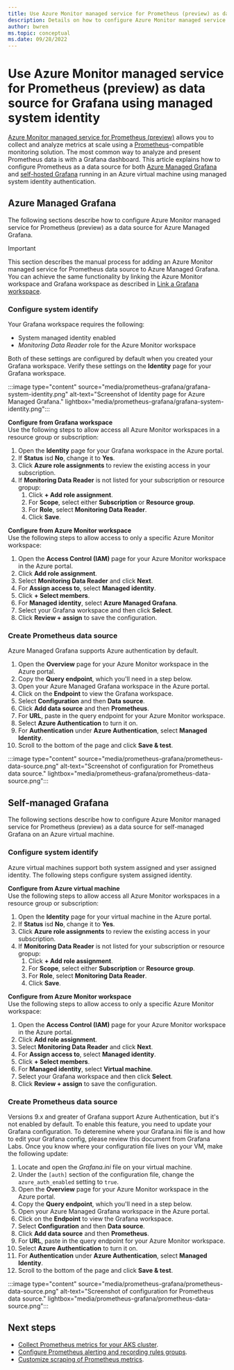 ```yaml
---
title: Use Azure Monitor managed service for Prometheus (preview) as data source for Grafana
description: Details on how to configure Azure Monitor managed service for Prometheus (preview) as data source for both Azure Managed Grafana and self-hosted Grafana in an Azure virtual machine.
author: bwren 
ms.topic: conceptual
ms.date: 09/28/2022
---
```


# Use Azure Monitor managed service for Prometheus (preview) as data source for Grafana using managed system identity 

[Azure Monitor managed service for Prometheus (preview)](prometheus-metrics-overview.md) allows you to collect and analyze metrics at scale using a [Prometheus](https://aka.ms/azureprometheus-promio)-compatible monitoring solution. The most common way to analyze and present Prometheus data is with a Grafana dashboard. This article explains how to configure Prometheus as a data source for both [Azure Managed Grafana](../../managed-grafana/overview.md) and [self-hosted Grafana](https://grafana.com/) running in an Azure virtual machine using managed system identity authentication.


## Azure Managed Grafana 
The following sections describe how to configure Azure Monitor managed service for Prometheus (preview) as a data source for Azure Managed Grafana.

> [!IMPORTANT]
> This section describes the manual process for adding an Azure Monitor managed service for Prometheus data source to Azure Managed Grafana. You can achieve the same functionality by linking the Azure Monitor workspace and Grafana workspace as described in [Link a Grafana workspace](essentials/azure-monitor-workspace-overview.md#link-a-grafana-workspace).

### Configure system identify
Your Grafana workspace requires the following:

- System managed identity enabled
- *Monitoring Data Reader* role for the Azure Monitor workspace

Both of these settings are configured by default when you created your Grafana workspace. Verify these settings on the **Identity** page for your Grafana workspace.

:::image type="content" source="media/prometheus-grafana/grafana-system-identity.png" alt-text="Screenshot of Identity page for Azure Managed Grafana." lightbox="media/prometheus-grafana/grafana-system-identity.png":::


**Configure from Grafana workspace**<br>
Use the following steps to allow access all Azure Monitor workspaces in a resource group or subscription:

1. Open the **Identity** page for your Grafana workspace in the Azure portal.
2. If **Status** isd **No**, change it to **Yes**.
3. Click **Azure role assignments** to review the existing access in your subscription.
4. If **Monitoring Data Reader** is not listed for your subscription or resource gropup:
   1. Click **+ Add role assignment**. 
   2. For **Scope**, select either **Subscription** or **Resource group**.
   3. For **Role**, select **Monitoring Data Reader**.
   4. Click **Save**.


**Configure from Azure Monitor workspace**<br>
Use the following steps to allow access to only a specific Azure Monitor workspace:

1. Open the **Access Control (IAM)** page for your Azure Monitor workspace in the Azure portal.
2. Click **Add role assignment**.
3. Select **Monitoring Data Reader** and click **Next**.
4. For **Assign access to**, select **Managed identity**.
5. Click **+ Select members**.
6. For **Managed identity**, select **Azure Managed Grafana**.
7. Select your Grafana workspace and then click **Select**.
8. Click **Review + assign** to save the configuration.

### Create Prometheus data source

Azure Managed Grafana supports Azure authentication by default.

1. Open the **Overview** page for your Azure Monitor workspace in the Azure portal.
2. Copy the **Query endpoint**, which you'll need in a step below.
3. Open your Azure Managed Grafana workspace in the Azure portal.
4. Click on the **Endpoint** to view the Grafana workspace.
5. Select **Configuration** and then **Data source**.
6. Click **Add data source** and then **Prometheus**.
7. For **URL**,  paste in the query endpoint for your Azure Monitor workspace.
8. Select **Azure Authentication** to turn it on.
9. For **Authentication** under **Azure Authentication**, select **Managed Identity**.
10. Scroll to the bottom of the page and click **Save & test**.

:::image type="content" source="media/prometheus-grafana/prometheus-data-source.png" alt-text="Screenshot of configuration for Prometheus data source." lightbox="media/prometheus-grafana/prometheus-data-source.png":::


## Self-managed Grafana
The following sections describe how to configure Azure Monitor managed service for Prometheus (preview) as a data source for self-managed Grafana on an Azure virtual machine.
### Configure system identify
Azure virtual machines support both system assigned and yser assigned identity. The following steps configure system assigned identity.

**Configure from Azure virtual machine**<br>
Use the following steps to allow access all Azure Monitor workspaces in a resource group or subscription:

1. Open the **Identity** page for your virtual machine in the Azure portal.
2. If **Status** isd **No**, change it to **Yes**.
3. Click **Azure role assignments** to review the existing access in your subscription.
4. If **Monitoring Data Reader** is not listed for your subscription or resource gropup:
   1. Click **+ Add role assignment**. 
   2. For **Scope**, select either **Subscription** or **Resource group**.
   3. For **Role**, select **Monitoring Data Reader**.
   4. Click **Save**.

**Configure from Azure Monitor workspace**<br>
Use the following steps to allow access to only a specific Azure Monitor workspace:

1. Open the **Access Control (IAM)** page for your Azure Monitor workspace in the Azure portal.
2. Click **Add role assignment**.
3. Select **Monitoring Data Reader** and click **Next**.
4. For **Assign access to**, select **Managed identity**.
5. Click **+ Select members**.
6. For **Managed identity**, select **Virtual machine**.
7. Select your Grafana workspace and then click **Select**.
8. Click **Review + assign** to save the configuration.




### Create Prometheus data source

Versions 9.x and greater of Grafana support Azure Authentication, but it's not enabled by default. To enable this feature, you need to update your Grafana configuration. To deteremine where your Grafana.ini file is and how to edit your Grafana config, please review this document from Grafana Labs. Once you know where your configuration file lives on your VM, make the following update:


1. Locate and open the *Grafana.ini* file on your virtual machine.
2. Under the `[auth]` section of the configuration file, change the `azure_auth_enabled` setting to `true`.
3. Open the **Overview** page for your Azure Monitor workspace in the Azure portal.
4. Copy the **Query endpoint**, which you'll need in a step below.
5. Open your Azure Managed Grafana workspace in the Azure portal.
6. Click on the **Endpoint** to view the Grafana workspace.
7. Select **Configuration** and then **Data source**.
8. Click **Add data source** and then **Prometheus**.
9. For **URL**,  paste in the query endpoint for your Azure Monitor workspace.
10. Select **Azure Authentication** to turn it on.
11. For **Authentication** under **Azure Authentication**, select **Managed Identity**.
12. Scroll to the bottom of the page and click **Save & test**.

:::image type="content" source="media/prometheus-grafana/prometheus-data-source.png" alt-text="Screenshot of configuration for Prometheus data source." lightbox="media/prometheus-grafana/prometheus-data-source.png":::



## Next steps

- [Collect Prometheus metrics for your AKS cluster](../containers/container-insights-prometheus-metrics-addon.md).
- [Configure Prometheus alerting and recording rules groups](prometheus-rule-groups.md).
- [Customize scraping of Prometheus metrics](prometheus-metrics-scrape-configuration.md).
